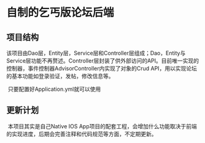 # 自制的乞丐版论坛后端

## 项目结构

​	该项目由Dao层，Entity层，Service层和Controller层组成；Dao，Entity与Service层功能不再赘述。Controller层封装了供外部访问的API。目前唯一实现的控制器，事件控制器AdvisorController内实现了对象的Crud API，用以实现论坛的基本功能如登录验证，发帖，修改信息等。

​	只要配置好Application.yml就可以使用

## 更新计划

​	本项目其实是自己Native IOS App项目的配套工程，会增加什么功能取决于前端的实现进度，后期会完善注释和代码规范等方面，不定期更新。
